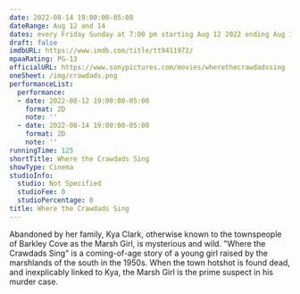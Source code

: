 ```yaml
---
date: 2022-08-14 19:00:00-05:00
dateRange: Aug 12 and 14
dates: every Friday Sunday at 7:00 pm starting Aug 12 2022 ending Aug 15 2022
draft: false
imdbURL: https://www.imdb.com/title/tt9411972/
mpaaRating: PG-13
officialURL: https://www.sonypictures.com/movies/wherethecrawdadssing
oneSheet: /img/crawdads.png
performanceList:
  performance:
  - date: 2022-08-12 19:00:00-05:00
    format: 2D
    note: ''
  - date: 2022-08-14 19:00:00-05:00
    format: 2D
    note: ''
runningTime: 125
shortTitle: Where the Crawdads Sing
showType: Cinema
studioInfo:
  studio: Not Specified
  studioFee: 0
  studioPercentage: 0
title: Where the Crawdads Sing
---
```


Abandoned by her family, Kya Clark, otherwise known to the townspeople of Barkley Cove as the Marsh Girl, is mysterious and wild. "Where the Crawdads Sing" is a coming-of-age story of a young girl raised by the marshlands of the south in the 1950s. When the town hotshot is found dead, and inexplicably linked to Kya, the Marsh Girl is the prime suspect in his murder case.